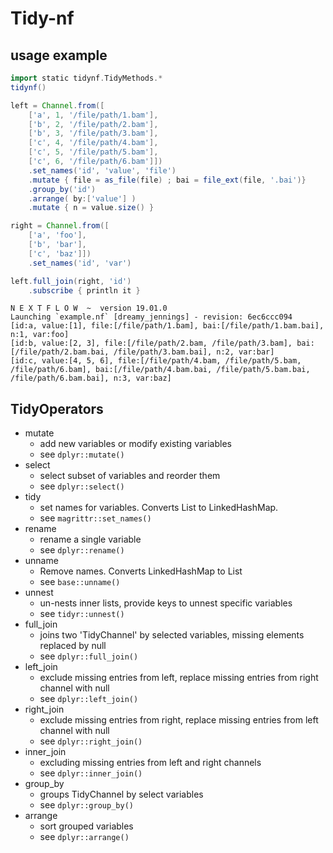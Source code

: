 # Tidy-nf

## usage example
```groovy
import static tidynf.TidyMethods.*
tidynf()

left = Channel.from([
    ['a', 1, '/file/path/1.bam'],
    ['b', 2, '/file/path/2.bam'],
    ['b', 3, '/file/path/3.bam'],
    ['c', 4, '/file/path/4.bam'],
    ['c', 5, '/file/path/5.bam'],
    ['c', 6, '/file/path/6.bam']])
    .set_names('id', 'value', 'file')
    .mutate { file = as_file(file) ; bai = file_ext(file, '.bai')}
    .group_by('id')
    .arrange( by:['value'] )
    .mutate { n = value.size() }

right = Channel.from([
    ['a', 'foo'],
    ['b', 'bar'],
    ['c', 'baz']])
    .set_names('id', 'var')

left.full_join(right, 'id')
    .subscribe { println it }

```

```console
N E X T F L O W  ~  version 19.01.0
Launching `example.nf` [dreamy_jennings] - revision: 6ec6ccc094
[id:a, value:[1], file:[/file/path/1.bam], bai:[/file/path/1.bam.bai], n:1, var:foo]
[id:b, value:[2, 3], file:[/file/path/2.bam, /file/path/3.bam], bai:[/file/path/2.bam.bai, /file/path/3.bam.bai], n:2, var:bar]
[id:c, value:[4, 5, 6], file:[/file/path/4.bam, /file/path/5.bam, /file/path/6.bam], bai:[/file/path/4.bam.bai, /file/path/5.bam.bai, /file/path/6.bam.bai], n:3, var:baz]
```

## TidyOperators
* mutate
    * add new variables or modify existing variables
    * see `dplyr::mutate()`
* select
    * select subset of variables and reorder them
    * see `dplyr::select()`
* tidy
    * set names for variables. Converts List to LinkedHashMap.
    * see `magrittr::set_names()`
* rename
    * rename a single variable
    * see `dplyr::rename()`
* unname
    * Remove names. Converts LinkedHashMap to List
    * see `base::unname()`
* unnest
    * un-nests inner lists, provide keys to unnest specific variables
    * see `tidyr::unnest()`
* full_join
    * joins two 'TidyChannel' by selected variables, missing elements replaced by null
    * see `dplyr::full_join() `
* left_join
    * exclude missing entries from left, replace missing entries from right channel with null
    * see `dplyr::left_join()`
* right_join
    * exclude missing entries from right, replace missing entries from left channel with null
    * see `dplyr::right_join()`
* inner_join
    * excluding missing entries from left and right channels
    * see `dplyr::inner_join()`
* group_by
    * groups TidyChannel by select variables
    * see `dplyr::group_by()`
* arrange
    * sort grouped variables
    * see `dplyr::arrange()`
